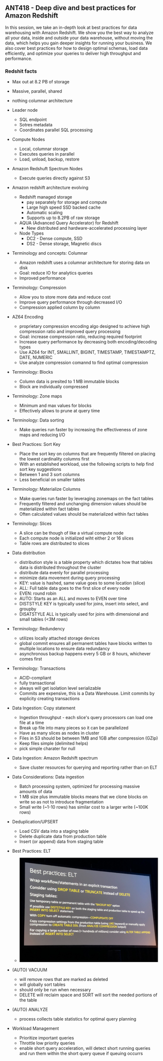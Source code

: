 ## ANT418 - Deep dive and best practices for Amazon Redshift

In this session, we take an in-depth look at best practices for data warehousing with Amazon Redshift. We show you the best way to analyze all your data, inside and outside your data warehouse, without moving the data, which helps you gain deeper insights for running your business. We also cover best practices for how to design optimal schemas, load data efficiently, and optimize your queries to deliver high throughput and performance.

### Redshit facts 
- Max out at 8.2 PB of storage
- Massive, parallel, shared
- nothing columnar architecture

- Leader node
    - SQL endpoint
    - Sotres metadata
    - Coordinates parallel SQL processing
- Compute Nodes
    - Local, columnar storage
    - Executes queries in parallel
    - Load, unload, backup, restore
- Amazon Redshuft Spectrum Nodes
    - Execute queries directly against S3

- Amazon redshift architecture evolving
    - Redshift managed storage
        - pay separately for storage and compute
        - Large high speed SSD backed cache
        - Automatic scaling
        - Supports up to 8.2PB of raw storage
    - AQUA (Advanced Query Accelerator) for Redshift
        - New distributed and hardware-accelerated processing layer
    - Node Types
        - DC2 - Dense compute, SSD
        - DS2 - Dense storage, Magnetic discs

- Terminology and concepts: Columnar
    - Amazon redshift uses a columnar architecture for storing data on disk
    - Goal: reduce IO for analytics queries
    - Improved performance
- Terminology: Compression
    - Allow you to store more data and reduce cost
    - Improve query performance through decreased I/O
    - Compression applied column by column
- AZ64 Encoding
    - proprietary compression encoding algo designed to achieve high compression ratio and improved query processing
    - Goal: increase compression ratio, reducing required footprint
    - Increase query performance by decreasing both encoding/decoding types
    - Use AZ64 for INT, SMALLINT, BIGINT, TIMESTAMP, TIMESTAMPTZ, DATE, NUMERIC
    - Use analyze compression comannd to find optimal compression
- Terminology: Blocks
    - Column data is presited to 1 MB immutable blocks
    - Block are individually compressed
- Terminology: Zone maps
    - Minimum and max values for blocks
    - Effectively allows to prune at query time
- Terminology: Data sorting
    - Make queries run faster by increasing the effectiveness of zone maps and reducing I/O
- Best Practices: Sort Key
    - Place the sort key on columns that are frequently filtered on placing the lowest cardinality columns first
    - With an established workload, use the following scripts to help find sort key suggestions
    - Between 1 and 3 sort columns
    - Less beneficial on smaller tables
- Terminology: Materialize Columns
    - Make queries run faster by leveraging zonemaps on the fact tables
    - Frequently filtered and unchanging dimension values should be materialized within fact tables
    - Often calculated values should be materialized within fact tables
- Terminology: Slices
    - A slice can be though of like a virtual compute node
    - Each compute node is initialized wiht either 2 or 16 slices
    - Table rows are distributed to slices
- Data distribution
    - distribution style is a table property which dictates how that tables data is distributed throughout the cluster
    - distribute data evenly for parallel processing
    - minimize data movement during query processing
    - KEY: value is hashed, same value goes to some location (slice)
    - ALL: Full table data goes to the first slice of every node
    - EVEN: round robin
    - AUTO: Starts as an ALL and moves to EVEN over time
    - DISTSTYLE KEY is typically used for joins, insert into select, and groupby
    - DISATSTYLE ALL is typically used for joins with dimensional and small tables (<3M rows)
- Terminology: Redundency
    - utilizes locally attached storage devices
    - global commit ensures all permanent tables have blocks written to multiple locations to ensure data redundancy
    - asynchronous backup happens every 5 GB or 8 hours, whichever comes first
- Terminology: Transactions
    - ACID-compliant
    - fully transactional
    - always will get isolation level serializable
    - Commits are expensive, this is a Data Warehouse. Limit commits by explicity creating transactions
- Data Ingestion: Copy statement
    - Ingestion throughput - each slice's query processors can load one file at a time
    - Break up file into many pieces so it can be parallelized
    - Have as many slices as nodes in cluster
    - Files in S3 should be between 1MB and 1GB after compression (GZip)
    - Keep files simple (delimited helps)
    - pick simple charater for null
- Data Ingestion: Amazon Redshift spectrum
    - Save cluster resources for querying and reporting rather than on ELT
- Data Considerations: Data ingestion
    - Batch processing system, optimized for processing massive amounts of data
    - 1 MB size plus immutable blocks means that we clone blocks on write so as not to introduce fragmentation
    - Small write (~1-10 rows) has similar cost to a larger write (~100K rows)
- Deduplication/UPSERT
    - Load CSV data into a staging table
    - Delete duplicate data from production table
    - Insert (or append) data from staging table
- Best Practices: ELT
    - ![](./Photos/ANT418/IMG_1954.JPG)
- (AUTO) VACUUM
    - will remove rows that are marked as deleted
    - will globally sort tables
    - should only be run when necessary
    - DELETE will reclaim space and SORT will sort the needed portions of the table
- (AUTO) ANALYZE
    - process collects table statistics for optimal query planning
- Workload Management
    - Prioritize important queries
    - Throttle low priority queries
    - enable short query acceleration, will detect short running queries and run them within the short query queue if queuing occurrs
